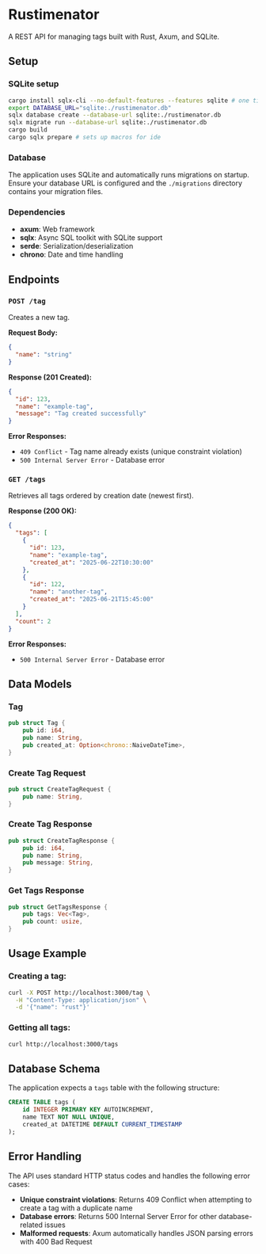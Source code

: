 # Rustimenator

A REST API for managing tags built with Rust, Axum, and SQLite.

## Setup

### SQLite setup
```bash
cargo install sqlx-cli --no-default-features --features sqlite # one time only, for sqlx-cli tool installation
export DATABASE_URL="sqlite:./rustimenator.db"
sqlx database create --database-url sqlite:./rustimenator.db
sqlx migrate run --database-url sqlite:./rustimenator.db
cargo build
cargo sqlx prepare # sets up macros for ide
```

### Database
The application uses SQLite and automatically runs migrations on startup. Ensure your database URL is configured and the `./migrations` directory contains your migration files.

### Dependencies
- **axum**: Web framework
- **sqlx**: Async SQL toolkit with SQLite support
- **serde**: Serialization/deserialization
- **chrono**: Date and time handling

## Endpoints

### `POST /tag`
Creates a new tag.

**Request Body:**
```json
{
  "name": "string"
}
```

**Response (201 Created):**
```json
{
  "id": 123,
  "name": "example-tag",
  "message": "Tag created successfully"
}
```

**Error Responses:**
- `409 Conflict` - Tag name already exists (unique constraint violation)
- `500 Internal Server Error` - Database error

### `GET /tags`
Retrieves all tags ordered by creation date (newest first).

**Response (200 OK):**
```json
{
  "tags": [
    {
      "id": 123,
      "name": "example-tag",
      "created_at": "2025-06-22T10:30:00"
    },
    {
      "id": 122,
      "name": "another-tag",
      "created_at": "2025-06-21T15:45:00"
    }
  ],
  "count": 2
}
```

**Error Responses:**
- `500 Internal Server Error` - Database error

## Data Models

### Tag
```rust
pub struct Tag {
    pub id: i64,
    pub name: String,
    pub created_at: Option<chrono::NaiveDateTime>,
}
```

### Create Tag Request
```rust
pub struct CreateTagRequest {
    pub name: String,
}
```

### Create Tag Response
```rust
pub struct CreateTagResponse {
    pub id: i64,
    pub name: String,
    pub message: String,
}
```

### Get Tags Response
```rust
pub struct GetTagsResponse {
    pub tags: Vec<Tag>,
    pub count: usize,
}
```

## Usage Example

### Creating a tag:
```bash
curl -X POST http://localhost:3000/tag \
  -H "Content-Type: application/json" \
  -d '{"name": "rust"}'
```

### Getting all tags:
```bash
curl http://localhost:3000/tags
```

## Database Schema

The application expects a `tags` table with the following structure:
```sql
CREATE TABLE tags (
    id INTEGER PRIMARY KEY AUTOINCREMENT,
    name TEXT NOT NULL UNIQUE,
    created_at DATETIME DEFAULT CURRENT_TIMESTAMP
);
```

## Error Handling

The API uses standard HTTP status codes and handles the following error cases:
- **Unique constraint violations**: Returns 409 Conflict when attempting to create a tag with a duplicate name
- **Database errors**: Returns 500 Internal Server Error for other database-related issues
- **Malformed requests**: Axum automatically handles JSON parsing errors with 400 Bad Request
